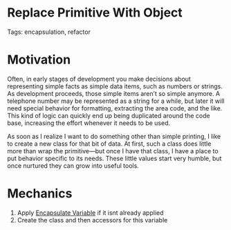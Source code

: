 # Replace Primitive With Object

Tags: encapsulation, refactor

# Motivation

Often, in early stages of development you make decisions about representing simple facts as simple data items, such as numbers or strings. As development proceeds, those simple items aren’t so simple anymore. A telephone number may be represented as a string for a while, but later it will need special behavior for formatting, extracting the area code, and the like. This kind of logic can quickly end up being duplicated around the code base, increasing the effort whenever it needs to be used.

As soon as I realize I want to do something other than simple printing, I like to create a new class for that bit of data. At first, such a class does little more than wrap the primitive—but once I have that class, I have a place to put behavior specific to its needs. These little values start very humble, but once nurtured they can grow into useful tools.

# Mechanics

1. Apply [Encapsulate Variable](Encapsulate%20Variable%201e5d2a6463384ed18a9f10cfa2a4eb4f.md) if it isnt already applied
2. Create the class and then accessors for this variable